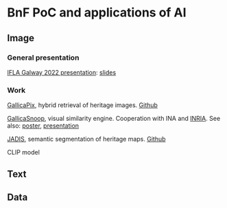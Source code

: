 # BnF PoC and applications of AI 



## Image

### General presentation

[IFLA Galway 2022 presentation](https://www.universityofgalway.ie/ifla/abstracts/): [slides](https://docs.google.com/presentation/d/1RbUvVw8mr3DVKfKncGBMeq9s0mbDT_LEmNfpgZ8Zuws/) 

### Work

[GallicaPix](https://gallicapix.bnf.fr/), hybrid retrieval of heritage images. [Github](https://github.com/altomator/Image_Retrieval) 

[GallicaSnoop](https://snoop.inria.fr/bnf/login), visual similarity engine. Cooperation with INA and [INRIA](https://hal.science/hal-02096036).
See also: [poster](https://www.bnf.fr/sites/default/files/2022-05/Poster_Gallica_Snoop.pdf), [presentation](https://www.culture.gouv.fr/Media/Thematiques/Innovation-numerique/Folder/Atelier-INRIA-2019/GallicaSnoop)

[JADIS](https://bnf-jadis.github.io), semantic segmentation of heritage maps. [Github](https://github.com/BnF-jadis)

CLIP model



## Text



## Data
